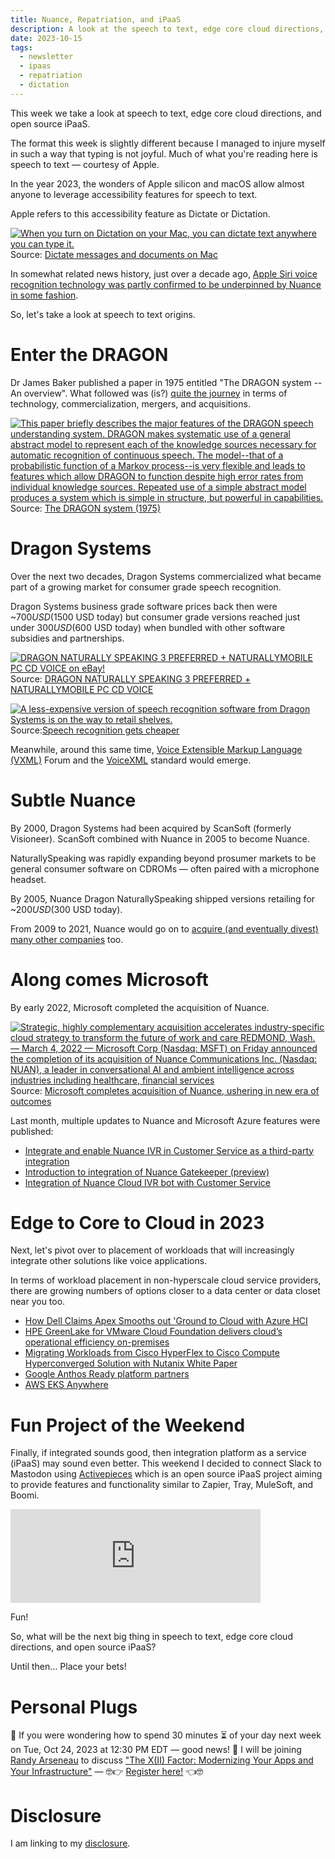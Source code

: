 ```yaml
---
title: Nuance, Repatriation, and iPaaS
description: A look at the speech to text, edge core cloud directions, and open source iPaaS
date: 2023-10-15
tags:
  - newsletter
  - ipaas
  - repatriation
  - dictation
---
```


This week we take a look at speech to text, edge core cloud directions, and open source iPaaS.

The format this week is slightly different because I managed to injure myself in such a way that typing is not joyful. Much of what you're reading here is speech to text — courtesy of Apple.

In the year 2023, the wonders of Apple silicon and macOS allow almost anyone to leverage accessibility features for speech to text.

Apple refers to this accessibility feature as Dictate or Dictation. 

[![When you turn on Dictation on your Mac, you can dictate text anywhere you can type it.](https://help.apple.com/assets/642601949698396B0B0C2097/6426019B9698396B0B0C20AF/en_US/989d87390ce4d2bec97dc3468b95748e.png)](https://support.apple.com/guide/mac-help/use-dictation-mh40584/mac)
Source: [Dictate messages and documents on Mac](https://support.apple.com/guide/mac-help/use-dictation-mh40584/mac)

In somewhat related news history, just over a decade ago, [Apple Siri voice recognition technology was partly confirmed to be underpinned by Nuance in some fashion](https://appleinsider.com/articles/13/05/30/nuance-confirms-its-technology-is-behind-apples-siri).

So, let's take a look at speech to text origins.

# Enter the DRAGON

Dr James Baker published a paper in 1975 entitled "The DRAGON system -- An overview". What followed was (is?) [quite the journey](https://en.wikipedia.org/wiki/Dragon_NaturallySpeaking) in terms of technology, commercialization, mergers, and acquisitions.


[![This paper briefly describes the major features of the DRAGON speech understanding system. DRAGON makes systematic use of a general abstract model to represent each of the knowledge sources necessary for automatic recognition of continuous speech. The model--that of a probabilistic function of a Markov process--is very flexible and leads to features which allow DRAGON to function despite high error rates from individual knowledge sources. Repeated use of a simple abstract model produces a system which is simple in structure, but powerful in capabilities.](https://ieeexplore.ieee.org/assets/img/ieee_logo_smedia_200X200.png)](https://ieeexplore.ieee.org/document/1162650)
Source: [The DRAGON system (1975)](https://ieeexplore.ieee.org/document/1162650)



# Dragon Systems

Over the next two decades, Dragon Systems commercialized what became part of a growing market for consumer grade speech recognition.

Dragon Systems business grade software prices back then were ~$700 USD ($1500 USD today) but consumer grade versions reached just under $300 USD ($600 USD today) when bundled with other software subsidies and partnerships.

[![DRAGON NATURALLY SPEAKING 3 PREFERRED + NATURALLYMOBILE PC CD VOICE on eBay!](https://i.ebayimg.com/images/g/plkAAOSwVwNg14un/s-l500.jpg)](https://www.ebay.com/itm/304046992442)
Source: [DRAGON NATURALLY SPEAKING 3 PREFERRED + NATURALLYMOBILE PC CD VOICE](https://www.ebay.com/itm/304046992442)

[![A less-expensive version of speech recognition software from Dragon Systems is on the way to retail shelves.](https://www.cnet.com/a/neutron/images/logos/cnet.png)](https://www.cnet.com/tech/tech-industry/speech-recognition-gets-cheaper/)
Source:[Speech recognition gets cheaper](https://www.cnet.com/tech/tech-industry/speech-recognition-gets-cheaper/)


Meanwhile, around this same time, [Voice Extensible Markup Language (VXML)](https://en.wikipedia.org/wiki/VoiceXML) Forum and the [VoiceXML](https://en.wikipedia.org/wiki/VoiceXML) standard would emerge.

# Subtle Nuance

By 2000, Dragon Systems had been acquired by ScanSoft (formerly Visioneer). ScanSoft combined with Nuance in 2005 to become Nuance.

NaturallySpeaking was rapidly expanding beyond prosumer markets to be general consumer software on CDROMs — often paired with a microphone headset.

By 2005, Nuance Dragon NaturallySpeaking shipped versions retailing for ~$200 USD ($300 USD today).

From 2009 to 2021, Nuance would go on to [acquire (and eventually divest) many other companies](https://www.techmeme.com/search/d3results.jsp?q=nuance+buy&wm=false&start=0) too.

# Along comes Microsoft

By early 2022, Microsoft completed the acquisition of Nuance.


[![Strategic, highly complementary acquisition accelerates industry-specific cloud strategy to transform the future of work and care REDMOND, Wash. — March 4, 2022 — Microsoft Corp (Nasdaq: MSFT) on Friday announced the completion of its acquisition of Nuance Communications Inc. (Nasdaq: NUAN), a leader in conversational AI and ambient intelligence across industries including healthcare, financial services](https://news.microsoft.com/wp-content/uploads/prod/2022/03/msft-nuance-social-tile-0-0-1-1-1024x535.jpg)](https://news.microsoft.com/2022/03/04/microsoft-completes-acquisition-of-nuance-ushering-in-new-era-of-outcomes-based-ai/)
Source: [Microsoft completes acquisition of Nuance, ushering in new era of outcomes](https://news.microsoft.com/2022/03/04/microsoft-completes-acquisition-of-nuance-ushering-in-new-era-of-outcomes-based-ai/)


Last month, multiple updates to Nuance and Microsoft Azure features were published:

- [Integrate and enable Nuance IVR in Customer Service as a third-party integration](https://learn.microsoft.com/en-us/dynamics365/release-plan/2023wave1/service/dynamics365-customer-service/integrate-nuance-ivr-customer-service)
- [Introduction to integration of Nuance Gatekeeper (preview)](https://learn.microsoft.com/en-us/dynamics365/customer-service/nuance-gatekeeper-introduction)
- [Integration of Nuance Cloud IVR bot with Customer Service](https://learn.microsoft.com/en-us/dynamics365/customer-service/oc-nuance-overview)

# Edge to Core to Cloud in 2023

Next, let's pivot over to placement of workloads that will increasingly integrate other solutions like voice applications. 

In terms of workload placement in non-hyperscale cloud service providers, there are growing numbers of options closer to a data center or data closet near you too.

- [How Dell Claims Apex Smooths out 'Ground to Cloud with Azure HCI](https://thenewstack.io/how-dell-claims-apex-smooths-out-ground-to-cloud-azure-hci-connections/)
- [HPE GreenLake for VMware Cloud Foundation delivers cloud’s operational efficiency on-premises](https://siliconangle.com/2023/09/25/hpe-greenlake-for-vmware-cloud-foundation-delivers-clouds-operational-efficiency-on-prem-vmwareexplore/)
- [Migrating Workloads from Cisco HyperFlex to Cisco Compute Hyperconverged Solution with Nutanix White Paper](https://www.cisco.com/c/en/us/products/collateral/hyperconverged-infrastructure/compute-hyperconverged-migration-wp.html)
- [Google Anthos Ready platform partners](https://cloud.google.com/anthos/docs/resources/partner-platforms)
- [AWS EKS Anywhere](https://anywhere.eks.amazonaws.com/docs/getting-started/)

# Fun Project of the Weekend

Finally, if integrated sounds good, then integration platform as a service (iPaaS) may sound even better. This weekend I decided to connect Slack to Mastodon using [Activepieces](https://github.com/activepieces) which is an open source iPaaS project aiming to provide features and functionality similar to Zapier, Tray, MuleSoft, and Boomi.


<iframe src="https://cuthrell.com/@jay/111240801254644267/embed" class="mastodon-embed" style="max-width: 100%; border: 0" width="400" allowfullscreen="allowfullscreen"></iframe><script src="https://cuthrell.com/embed.js" async="async"></script>

Fun!

So, what will be the next big thing in speech to text, edge core cloud directions, and open source iPaaS?

Until then… Place your bets!

# Personal Plugs

🤔 If you were wondering how to spend 30 minutes ⏳ of your day next week on Tue, Oct 24, 2023 at 12:30 PM EDT — good news! 🎉 I will be joining [Randy Arseneau](https://www.linkedin.com/in/randyarseneau/) to discuss ["The X(II) Factor: Modernizing Your Apps and Your Infrastructure"](https://ibm.webcasts.com/starthere.jsp?ei=1633985&tp_key=5415c284e9) — 🤓👉 [Register here!](https://ibm.webcasts.com/starthere.jsp?ei=1633985&tp_key=5415c284e9) 👈🤓

# Disclosure

I am linking to my [disclosure](https://jaycuthrell.com/disclosure/).